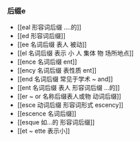 ### 后缀e
- [[eal 形容词后缀 ....的]]
- [[ed 形容词后缀]]
- [[ee 名词后缀 表人 被动]]
- [[el  名词后缀 表示 小  人 集体 物 场所地点]]
- [[ence 名词后缀  ent]]
- [[ency 名词后缀 表性质 ent]]
- [[end 名词后缀 常见于学术 ~ and]]
- [[ent 名词后缀  表人 形容词后缀 ...的]]
- [[er  ~ or 名称后缀表人或物 动词后缀]]
- [[esce 动词后缀 形容词形式 escency]]
- [[escence 名词后缀]]
- [[esque 如...的 形容词后缀]]
- [[et  ~ ette 表示小]]